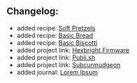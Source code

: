 ## Changelog:
- added recipe: [Soft Pretzels](/recipes/soft-pretzels.html)
- added recipe: [Basic Bread](/recipes/bread.html)
- added recipe: [Basic Biscotti](/recipes/biscotti.html)
- added project link: [Hexbright Firmware](https://www.github.com/subcurmudgeon/hexbright-firmware)
- added project link: [Publi.sh](https://www.github.com/subcurmudgeon/publi.sh)
- added project link: [Subcurmudgeon](https://www.github.com/subcurmudgeon/subcurmudgeon.github.io)
- added journal: [Lorem Ipsum](/journal/20210301-lorem-ipsum.html)
